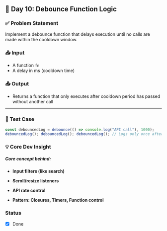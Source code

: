## 📅 Day 10: Debounce Function Logic

### ✅ Problem Statement
Implement a debounce function that delays execution until no calls are made within the cooldown window.

### 📥 Input
- A function `fn`
- A delay in ms (cooldown time)

### 📤 Output
- Returns a function that only executes after cooldown period has passed without another call

---

### 🧪 Test Case

```js
const debouncedLog = debounce(() => console.log("API call"), 1000);
debouncedLog(); debouncedLog(); debouncedLog(); // Logs only once after 1s
```

### 💡 Core Dev Insight
##### Core concept behind:

- **Input filters (like search)**

- **Scroll/resize listeners**

- **API rate control**

- **Pattern: Closures, Timers, Function control**

### Status

- [x] Done
